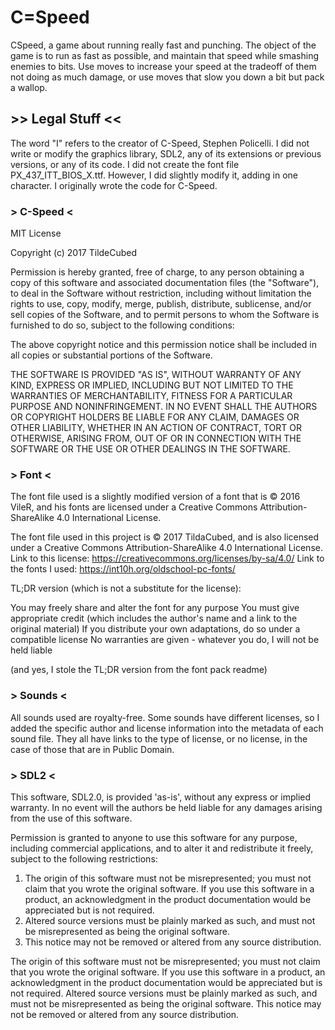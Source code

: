 # C=Speed
CSpeed, a game about running really fast and punching.
The object of the game is to run as fast as possible, and maintain that speed while smashing enemies to bits. Use moves to increase your speed at the tradeoff of them not doing as much damage, or use moves that slow you down a bit but pack a wallop.

## >> Legal Stuff <<

The word "I" refers to the creator of C-Speed, Stephen Policelli.
I did not write or modify the graphics library, SDL2, any of its extensions or previous versions, or any
of its code.
I did not create the font file PX_437_ITT_BIOS_X.ttf. However, I did slightly modify it, adding in one
character.
I originally wrote the code for C-Speed.

### > C-Speed <
MIT License

Copyright (c) 2017 TildeCubed

Permission is hereby granted, free of charge, to any person obtaining a copy
of this software and associated documentation files (the "Software"), to deal
in the Software without restriction, including without limitation the rights
to use, copy, modify, merge, publish, distribute, sublicense, and/or sell
copies of the Software, and to permit persons to whom the Software is
furnished to do so, subject to the following conditions:

The above copyright notice and this permission notice shall be included in all
copies or substantial portions of the Software.

THE SOFTWARE IS PROVIDED "AS IS", WITHOUT WARRANTY OF ANY KIND, EXPRESS OR
IMPLIED, INCLUDING BUT NOT LIMITED TO THE WARRANTIES OF MERCHANTABILITY,
FITNESS FOR A PARTICULAR PURPOSE AND NONINFRINGEMENT. IN NO EVENT SHALL THE
AUTHORS OR COPYRIGHT HOLDERS BE LIABLE FOR ANY CLAIM, DAMAGES OR OTHER
LIABILITY, WHETHER IN AN ACTION OF CONTRACT, TORT OR OTHERWISE, ARISING FROM,
OUT OF OR IN CONNECTION WITH THE SOFTWARE OR THE USE OR OTHER DEALINGS IN THE
SOFTWARE.

### > Font <
The font file used is a slightly modified version of a font that is © 2016 VileR,
and his fonts are licensed under a Creative Commons Attribution-ShareAlike 4.0 International License.

The font file used in this project is © 2017 TildaCubed,
and is also licensed under a Creative Commons Attribution-ShareAlike 4.0 International License.
Link to this license: https://creativecommons.org/licenses/by-sa/4.0/
Link to the fonts I used: https://int10h.org/oldschool-pc-fonts/

TL;DR version (which is not a substitute for the license):

You may freely share and alter the font for any purpose
You must give appropriate credit (which includes the author's name and a link to the original material)
If you distribute your own adaptations, do so under a compatible license
No warranties are given - whatever you do, I will not be held liable

(and yes, I stole the TL;DR version from the font pack readme)

### > Sounds <
All sounds used are royalty-free. Some sounds have different licenses, so I added the specific author and
license information into the metadata of each sound file. They all have links to the type of license, or
no license, in the case of those that are in Public Domain.

### > SDL2 <
This software, SDL2.0, is provided 'as-is', without any express or implied warranty. In no event will the
authors be held liable for any damages arising from the use of this software.

Permission is granted to anyone to use this software for any purpose, including commercial applications,
and to alter it and redistribute it freely, subject to the following restrictions:

1. The origin of this software must not be misrepresented; you must not claim that you wrote the original software. If you use this software in a product, an acknowledgment in the product documentation would be appreciated but is not required.
2. Altered source versions must be plainly marked as such, and must not be misrepresented as being the original software.
3. This notice may not be removed or altered from any source distribution.

The origin of this software must not be misrepresented; you must not claim that you wrote the original
software. If you use this software in a product, an acknowledgment in the product documentation would be
appreciated but is not required.
Altered source versions must be plainly marked as such, and must not be misrepresented as being the
original software.
This notice may not be removed or altered from any source distribution.
